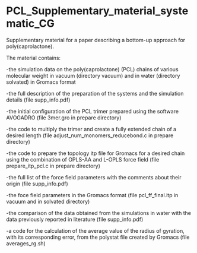 # PCL_Supplementary_material_systematic_CG
Supplementary material for a paper describing a bottom-up approach for poly(caprolactone).

The material contains: 

-the simulation data on the poly(caprolactone) (PCL) chains of various molecular weight in vacuum (directory vacuum) and in water (directory solvated) in Gromacs format

-the full description of the preparation of the systems and the simulation details (file supp_info.pdf) 

-the initial configuration of the PCL trimer prepared using the software AVOGADRO (file 3mer.gro in prepare directory)

-the code to multiply the trimer and create a fully extended chain of a desired length (file adjust_num_monomers_reducebond.c in prepare directory)

-the code to prepare the topology itp file for Gromacs for a desired chain using the combination of OPLS-AA and L-OPLS force field (file prepare_itp_pcl.c in prepare directory)

-the full list of the force field parameters with the comments about their origin (file supp_info.pdf) 

-the foce field parameters in the Gromacs format (file pcl_ff_final.itp in vacuum and in solvated directory)

-the comparison of the data obtained from the simulations in water with the data previously reported in literature (file supp_info.pdf)

-a code for the calculation of the average value of the radius of gyration, with its corresponding error, from the polystat file created by Gromacs (file averages_rg.sh)


 
